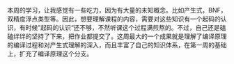 本周的学习，让我感觉有一些吃力，因为有大量的未知概念。比如产生式，BNF，双精度浮点类型等。因此，想要理解课程的内容，需要对这些知识有一个起码的认识，有时候”起码的认识“还不够，不然听课这个过程满煎熬的。不过，自己还是磕磕绊绊的坚持了下来，把作业都提交了。这周最大的一个成果就是理解了编译原理的编译过程和对产生式理解的深入，而且丰富了自己的知识体系，在第一周的基础上，扩充了编译原理这个分支。
